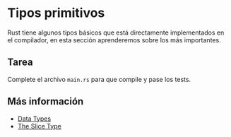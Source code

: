 # Tipos primitivos

Rust tiene algunos tipos básicos que está directamente implementados en el compilador, en esta sección aprenderemos sobre los más importantes.

## Tarea

Complete el archivo `main.rs` para que compile y pase los tests.

## Más información

- [Data Types](https://doc.rust-lang.org/stable/book/ch03-02-data-types.html)
- [The Slice Type](https://doc.rust-lang.org/stable/book/ch04-03-slices.html)
